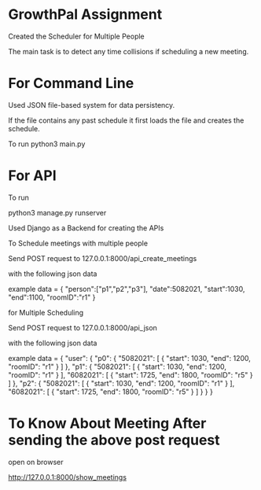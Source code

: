 # GrowthPal Assignment

Created the Scheduler for Multiple People

The main task is to detect any time collisions if scheduling a new meeting.
 
# For Command Line 
Used JSON file-based system for data persistency.

If the file contains any past schedule it first loads the file and creates the schedule.

To run 
python3 main.py

# For API
To run 

python3 manage.py runserver

Used Django as a Backend for creating the APIs

To Schedule meetings with multiple people

Send POST request to 127.0.0.1:8000/api_create_meetings

with the following json data

example data = {
    "person":["p1","p2","p3"],
    "date":5082021,
    "start":1030,
    "end":1100,
    "roomID":"r1"
}

for Multiple Scheduling 

Send POST request to 127.0.0.1:8000/api_json

with the following json data

example data = {
  "user": {
    "p0": {
      "5082021": [
        {
          "start": 1030,
          "end": 1200,
          "roomID": "r1"
        }
      ]
    },
    "p1": {
      "5082021": [
        {
          "start": 1030,
          "end": 1200,
          "roomID": "r1"
        }
      ],
      "6082021": [
        {
          "start": 1725,
          "end": 1800,
          "roomID": "r5"
        }
      ]
    },
    "p2": {
      "5082021": [
        {
          "start": 1030,
          "end": 1200,
          "roomID": "r1"
        }
      ],
      "6082021": [
        {
          "start": 1725,
          "end": 1800,
          "roomID": "r5"
        }
      ]
    }
  }
}

# To Know About Meeting After sending the above post request

open on browser

http://127.0.0.1:8000/show_meetings

